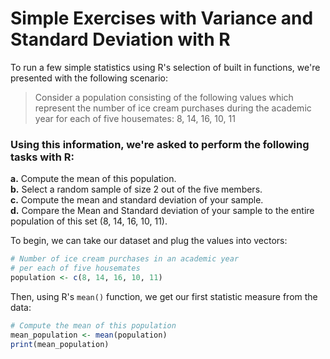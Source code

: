 # Simple Exercises with Variance and Standard Deviation with R

To run a few simple statistics using R's selection of built in functions, we're presented with the following scenario:
> Consider a population consisting of the following values which represent the number of ice cream purchases during the academic year for each of five housemates:
8, 14, 16, 10, 11

### Using this information, we're asked to perform the following tasks with R: <br />
**a.** Compute the mean of this population. <br />
**b.** Select a random sample of size 2 out of the five members. <br />
**c.** Compute the mean and standard deviation of your sample. <br />
**d.** Compare the Mean and Standard deviation of your sample to the entire population of this set (8, 14, 16, 10, 11). <br />

To begin, we can take our dataset and plug the values into vectors:
```R
# Number of ice cream purchases in an academic year
# per each of five housemates
population <- c(8, 14, 16, 10, 11)
```
Then, using R's `mean()` function, we get our first statistic measure from the data:
```R
# Compute the mean of this population
mean_population <- mean(population)
print(mean_population)
```


